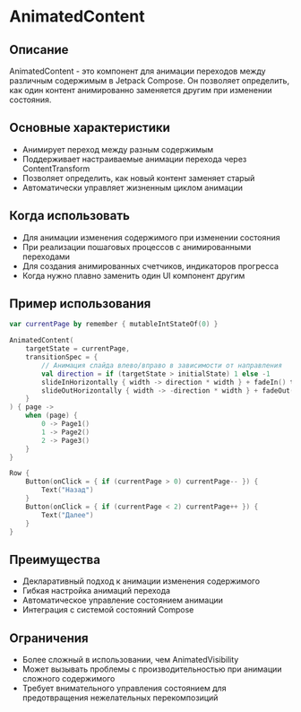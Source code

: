 # AnimatedContent

## Описание
AnimatedContent - это компонент для анимации переходов между различным содержимым в Jetpack Compose. Он позволяет определить, как один контент анимированно заменяется другим при изменении состояния.

## Основные характеристики
- Анимирует переход между разным содержимым
- Поддерживает настраиваемые анимации перехода через ContentTransform
- Позволяет определить, как новый контент заменяет старый
- Автоматически управляет жизненным циклом анимации

## Когда использовать
- Для анимации изменения содержимого при изменении состояния
- При реализации пошаговых процессов с анимированными переходами
- Для создания анимированных счетчиков, индикаторов прогресса
- Когда нужно плавно заменить один UI компонент другим

## Пример использования
```kotlin
var currentPage by remember { mutableIntStateOf(0) }

AnimatedContent(
    targetState = currentPage,
    transitionSpec = {
        // Анимация слайда влево/вправо в зависимости от направления
        val direction = if (targetState > initialState) 1 else -1
        slideInHorizontally { width -> direction * width } + fadeIn() togetherWith
        slideOutHorizontally { width -> -direction * width } + fadeOut()
    }
) { page ->
    when (page) {
        0 -> Page1()
        1 -> Page2()
        2 -> Page3()
    }
}

Row {
    Button(onClick = { if (currentPage > 0) currentPage-- }) {
        Text("Назад")
    }
    Button(onClick = { if (currentPage < 2) currentPage++ }) {
        Text("Далее")
    }
}
```

## Преимущества
- Декларативный подход к анимации изменения содержимого
- Гибкая настройка анимаций перехода
- Автоматическое управление состоянием анимации
- Интеграция с системой состояний Compose

## Ограничения
- Более сложный в использовании, чем AnimatedVisibility
- Может вызывать проблемы с производительностью при анимации сложного содержимого
- Требует внимательного управления состоянием для предотвращения нежелательных перекомпозиций 